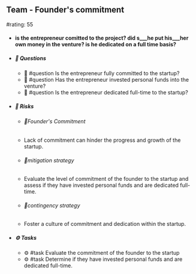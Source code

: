 ## Team - Founder's commitment
#rating: 55
- #### is the entrepreneur comitted to the project? did s___he put his___her own money in the venture? is he dedicated on a full time basis?
- ##### 💭 Questions
  - 💭 #question Is the entrepreneur fully committed to the startup?
  - 💭 #question Has the entrepreneur invested personal funds into the venture?
  - 💭 #question Is the entrepreneur dedicated full-time to the startup?
- ##### 🚨 Risks
  - ###### 🚨Founder's Commitment
  - Lack of commitment can hinder the progress and growth of the startup.
  - ###### 🚨mitigation strategy
  - Evaluate the level of commitment of the founder to the startup and assess if they have invested personal funds and are dedicated full-time.
  - ###### 🚨contingency strategy
  - Foster a culture of commitment and dedication within the startup.
- ##### ⚙️ Tasks
  - ⚙️ #task Evaluate the commitment of the founder to the startup
  - ⚙️ #task  Determine if they have invested personal funds and are dedicated full-time.


